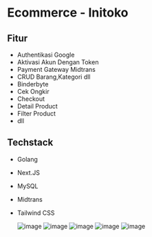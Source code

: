 # Ecommerce - Initoko

## Fitur 
- Authentikasi Google
- Aktivasi Akun Dengan Token
- Payment Gateway Midtrans
- CRUD Barang,Kategori dll
- Binderbyte
- Cek Ongkir
- Checkout
- Detail Product
- Filter Product
- dll

## Techstack
- Golang
- Next.JS
- MySQL
- Midtrans
- Tailwind CSS

  ![image](https://github.com/user-attachments/assets/2b23c3b2-fa09-493c-b84e-5eaa4153290b) ![image](https://github.com/user-attachments/assets/42cfde7f-5e3a-4712-bf3c-8b552bde3907)
![image](https://github.com/user-attachments/assets/69e53a0a-7cea-4756-b54e-58f128b7b4ad) ![image](https://github.com/user-attachments/assets/01c3aabb-400e-4dfb-91b4-a1c44001f57c)
![image](https://github.com/user-attachments/assets/15dbc4ef-464f-4b5b-91ff-39ebf37641c1)



